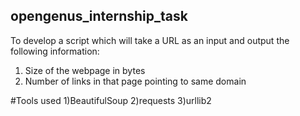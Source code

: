 ## opengenus_internship_task


To develop a script which will take a URL as an input and output the following information:

1) Size of the webpage in bytes
2) Number of links in that page pointing to same domain

#Tools used
1)BeautifulSoup
2)requests
3)urllib2
